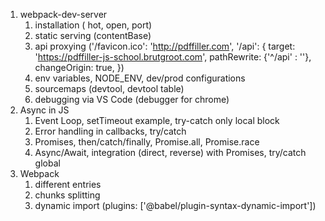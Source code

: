 1. webpack-dev-server
   1. installation ( hot, open, port)
   2. static serving (contentBase)
   3. api proxying ('/favicon.ico': 'http://pdffiller.com',
      '/api': {
        target: 'https://pdffiller-js-school.brutgroot.com',
        pathRewrite: {'^/api' : ''},
        changeOrigin: true,
      })
   4. env variables, NODE_ENV, dev/prod configurations
   5. sourcemaps (devtool, devtool table)
   6. debugging via VS Code  (debugger for chrome)
2. Async in JS
   1. Event Loop, setTimeout example, try-catch only local block
   2. Error handling in callbacks, try/catch
   3. Promises, then/catch/finally, Promise.all, Promise.race
   4. Async/Await, integration (direct, reverse) with Promises, try/catch global
3. Webpack 
   1. different entries
   2. chunks splitting
   3. dynamic import (plugins: ['@babel/plugin-syntax-dynamic-import'])